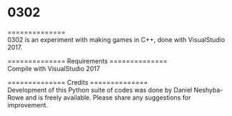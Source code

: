 # 0302
==============  
0302 is an experiment with making games in C++, done with VisualStudio 2017.

==============  Requirements  ==============  
Compile with VisualStudio 2017


============== Credits ==============   
Development of this Python suite of codes was done by Daniel Neshyba-Rowe and is freely available. Please share any suggestions for improvement.
